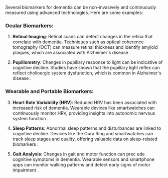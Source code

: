 Several biomarkers for dementia can be non-invasively and continuously measured using advanced technologies. Here are some examples: 

### Ocular Biomarkers: 

1. **Retinal Imaging**: Retinal scans can detect changes in the retina that correlate with dementia. Techniques such as optical coherence tomography (OCT) can measure retinal thickness and identify amyloid plaques, which are associated with Alzheimer's disease . 

2. **Pupillometry**: Changes in pupillary response to light can be indicative of cognitive decline. Studies have shown that the pupillary light reflex can reflect cholinergic system dysfunction, which is common in Alzheimer's disease . 

### Wearable and Portable Biomarkers: 

3. **Heart Rate Variability (HRV)**: Reduced HRV has been associated with increased risk of dementia. Wearable devices like smartwatches can continuously monitor HRV, providing insights into autonomic nervous system function . 

4. **Sleep Patterns**: Abnormal sleep patterns and disturbances are linked to cognitive decline. Devices like the Oura Ring and smartwatches can track sleep stages and quality, offering valuable data on sleep-related biomarkers  . 

5. **Gait Analysis**: Changes in gait and motor function can prec ede cognitive symptoms in dementia. Wearable sensors and smartphone apps can monitor walking patterns and detect early signs of motor impairment .  
